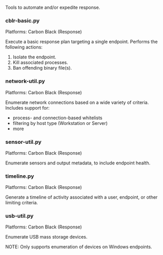 Tools to automate and/or expedite response.

### cblr-basic.py
Platforms: Carbon Black (Response)

Execute a basic response plan targeting a single endpoint.
Performs the following actions:

1. Isolate the endpoint. 
2. Kill associated processes.
3. Ban offending binary file(s).

### network-util.py
Platforms: Carbon Black (Response)

Enumerate network connections based on a wide variety of criteria. Includes
support for:

- process- and connection-based whitelists
- filtering by host type (Workstation or Server)
- more

### sensor-util.py
Platforms: Carbon Black (Response)

Enumerate sensors and output metadata, to include endpoint health.

### timeline.py
Platforms: Carbon Black (Response)

Generate a timeline of activity associated with a user, endpoint, or other
limiting criteria. 

### usb-util.py
Platforms: Carbon Black (Response)

Enumerate USB mass storage devices. 

NOTE: Only supports enumeration of devices on Windows endpoints.
